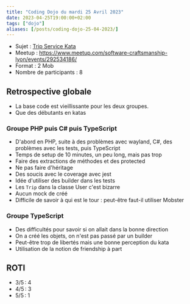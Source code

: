 ```yaml
---
title: "Coding Dojo du mardi 25 Avril 2023"
date: 2023-04-25T19:00:00+02:00
tags: ["dojo"]
aliases: [/posts/coding-dojo-25-04-2023/]
---
```


- Sujet : [Trip Service Kata](https://github.com/sandromancuso/trip-service-kata)
- Meetup : https://www.meetup.com/software-craftsmanship-lyon/events/292534186/
- Format : 2 Mob
- Nombre de participants : 8

## Retrospective globale

* La base code est vieillissante pour les deux groupes.
* Que des débutants en katas

### Groupe PHP puis C# puis TypeScript

- D'abord en PHP, suite à des problèmes avec wayland, C#, des problèmes avec les tests, puis TypeScript
- Temps de setup de 10 minutes, un peu long, mais pas trop
- Faire des extractions de méthodes et des protected
- Ne pas faire d'héritage
- Des soucis avec le coverage avec jest
- Idée d'utiliser des builder dans les tests
- Les `Trip` dans la classe User c'est bizarre
- Aucun mock de créé
- Difficile de savoir à qui est le tour : peut-être faut-il utiliser Mobster

### Groupe TypeScript

- Des difficultés pour savoir si on allait dans la bonne direction
- On a créé les objets, on n'est pas passé par un builder
- Peut-être trop de libertés mais une bonne perception du kata
- Utilisation de la notion de friendship à part

## ROTI

- 3/5 : 4
- 4/5 : 3
- 5/5 : 1
